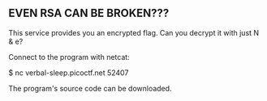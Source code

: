 ## EVEN RSA CAN BE BROKEN???

This service provides you an encrypted flag. Can you decrypt it with just N & e?

Connect to the program with netcat:

$ nc verbal-sleep.picoctf.net 52407

The program's source code can be downloaded.
